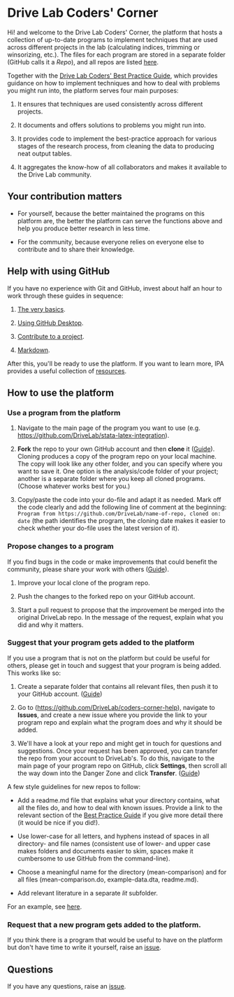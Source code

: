 # Drive Lab Coders' Corner

Hi! and welcome to the Drive Lab Coders' Corner, the platform that hosts a collection of up-to-date programs to implement techniques that are used across different projects in the lab (calculating indices, trimming or winsorizing, etc.). The files for each program are stored in a separate folder (GitHub calls it a *Repo*), and all repos are listed [here](https://github.com/DriveLab?tab=repositories).

Together with the [Drive Lab Coders' Best Practice Guide](https://docs.google.com/document/d/1ZMEm-IMgLdDFYQQ4PpuxUdXs_IAXKM5oDhl6rfe8848/edit?usp=sharing), which provides guidance on how to implement techniques and how to deal with problems you might run into, the platform serves four main purposes:

1. It ensures that techniques are used consistently across different projects.

2. It documents and offers solutions to problems you might run into.

3. It provides code to implement the best-practice approach for various stages of the research process, from cleaning the data to producing neat output tables.

4. It aggregates the know-how of all collaborators and makes it available to the Drive Lab community.



## Your contribution matters

- For yourself, because the better maintained the programs on this platform are, the better the platform can serve the functions above and help you produce better research in less time.

- For the community, because everyone relies on everyone else to contribute and to share their knowledge.



## Help with using GitHub

If you have no experience with Git and GitHub, invest about half an hour to work through these guides in sequence:

1. [The very basics](https://guides.github.com/activities/hello-world/).

2. [Using GitHub Desktop](https://guides.github.com/introduction/getting-your-project-on-github/).

3. [Contribute to a project](https://guides.github.com/activities/forking/).

4. [Markdown](https://guides.github.com/features/mastering-markdown/).

After this, you'll be ready to use the platform. If you want to learn more, IPA provides a useful collection of [resources](https://github.com/PovertyAction/github-training/blob/master/resources/External%20resources.md). 



## How to use the platform

### Use a program from the platform

1. Navigate to the main page of the program you want to use (e.g. https://github.com/DriveLab/stata-latex-integration).

2. **Fork** the repo to your own GitHub account and then **clone** it ([Guide](https://guides.github.com/activities/forking/)). Cloning produces a copy of the program repo on your local machine. The copy will look like any other folder, and you can specify where you want to save it. One option is the analysis/code folder of your project; another is a separate folder where you keep all cloned programs. (Choose whatever works best for you.)

3. Copy/paste the code into your do-file and adapt it as needed. Mark off the code clearly and add the following line of comment at the beginning: `Program from https://github.com/DriveLab/name-of-repo, cloned on: date` (the path identifies the program, the cloning date makes it easier to check whether your do-file uses the latest version of it).


### Propose changes to a program

If you find bugs in the code or make improvements that could benefit the community, please share your work with others ([Guide](https://guides.github.com/activities/forking/)).

1. Improve your local clone of the program repo. 

2. Push the changes to the forked repo on your GitHub account.

3. Start a pull request to propose that the improvement be merged into the original DriveLab repo. In the message of the request, explain what you did and why it matters.



### Suggest that your program gets added to the platform

If you use a program that is not on the platform but could be useful for others, please get in touch and suggest that your program is being added. This works like so:

1. Create a separate folder that contains all relevant files, then push it to your GitHub account. ([Guide](https://guides.github.com/introduction/getting-your-project-on-github/))

2. Go to (https://github.com/DriveLab/coders-corner-help), navigate to **Issues**, and create a new issue where you provide the link to your program repo and explain what the program does and why it should be added.

3. We'll have a look at your repo and might get in touch for questions and suggestions. Once your request has been approved, you can transfer the repo from your account to DriveLab's. To do this, navigate to the main page of your program repo on GitHub, click **Settings**, then scroll all the way down into the Danger Zone and click **Transfer**. ([Guide](https://help.github.com/articles/transferring-a-repository-owned-by-your-personal-account/))

A few style guidelines for new repos to follow:

- Add a readme.md file that explains what your directory contains, what all the files do, and how to deal with known issues. Provide a link to the relevant section of the [Best Practice Guide](https://docs.google.com/document/d/1ZMEm-IMgLdDFYQQ4PpuxUdXs_IAXKM5oDhl6rfe8848/edit?usp=sharing) if you give more detail there (it would be nice if you did!). 

- Use lower-case for all letters, and hyphens instead of spaces in all directory- and file names (consistent use of lower- and upper case makes folders and documents easier to skim, spaces make it cumbersome to use GitHub from the command-line). 

- Choose a meaningful name for the directory (mean-comparison) and for all files (mean-comparison.do, example-data.dta, readme.md).

- Add relevant literature in a separate *lit* subfolder.

For an example, see [here](https://github.com/fabiangunzinger/drivelab-code/tree/master/code/stata-latex-integration).



### Request that a new program gets added to the platform.

If you think there is a program that would be useful to have on the platform but don't have time to write it yourself, raise an [issue](https://github.com/DriveLab/coders-corner-help/issues).


## Questions

If you have any questions, raise an [issue](https://github.com/DriveLab/coders-corner-help/issues).



